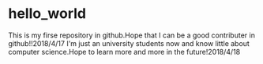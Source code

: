 # hello_world
This is my firse repository in github.Hope that I can be a good contributer in github!!2018/4/17
I'm just an university students now and know little about computer science.Hope to learn more and more in the future!2018/4/18
